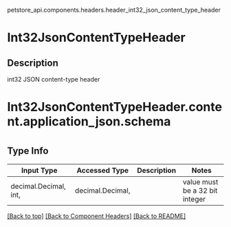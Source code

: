 petstore_api.components.headers.header_int32_json_content_type_header
# Int32JsonContentTypeHeader

## Description
int32 JSON content-type header

# <a id="header_int32_json_content_type_headerorg.openapijsonschematools.codegen.model.CodegenKey@1112a438contentapplication_jsonschema" >Int32JsonContentTypeHeader.content.application_json.schema</a>
<a id=""></a>
# 

## Type Info
Input Type | Accessed Type | Description | Notes
------------ | ------------- | ------------- | -------------
decimal.Decimal, int,  | decimal.Decimal,  |  | value must be a 32 bit integer

[[Back to top]](#top) [[Back to Component Headers]](../../../README.md#Component-Headers) [[Back to README]](../../../README.md)
